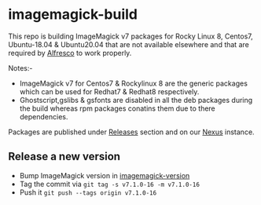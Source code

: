 # imagemagick-build

This repo is building ImageMagick v7 packages for Rocky Linux 8, Centos7, Ubuntu-18.04 & Ubuntu20.04  that are
not available elsewhere and that are required by
[Alfresco](https://docs.alfresco.com/content-services/latest/support/) to work properly.

Notes:- 

* ImageMagick v7 for Centos7 & Rockylinux 8 are the generic packages which can be used for Redhat7 & Redhat8 respectively.
* Ghostscript,gslibs & gsfonts are disabled in all the deb packages during the build whereas rpm packages conatins them due to there dependencies.

Packages are published under [Releases](https://github.com/Alfresco/imagemagick-build/releases) section and on our [Nexus](https://nexus.alfresco.com/nexus/service/local/repositories/thirdparty/content/org/imagemagick/imagemagick-distribution/) instance.

## Release a new version

* Bump ImageMagick version in [imagemagick-version](https://github.com/Alfresco/imagemagick-build/blob/main/.github/actions/imagemagick-version)
* Tag the commit via `git tag -s v7.1.0-16 -m v7.1.0-16`
* Push it `git push --tags origin v7.1.0-16`
